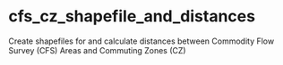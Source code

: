 # cfs_cz_shapefile_and_distances
Create shapefiles for and calculate distances between Commodity Flow Survey (CFS) Areas and Commuting Zones (CZ)
